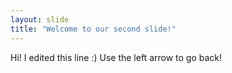 ```yaml
---
layout: slide
title: "Welcome to our second slide!"
---
```

Hi! I edited this line :)
Use the left arrow to go back!
